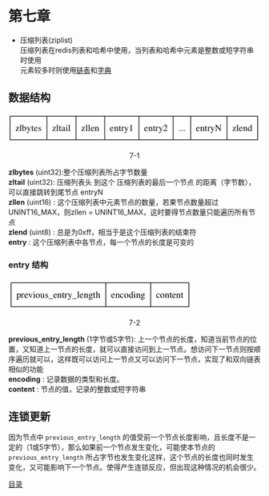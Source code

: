 # 第七章

* 压缩列表(ziplist)  
压缩列表在redis列表和哈希中使用，当列表和哈希中元素是整数或短字符串时使用  
元素较多时则使用<a href="./3" target="_blank">链表</a>和<a href="./4" target="_blank">字典</a>  

## 数据结构
![7-1](./img/7-1.png)  
<center>7-1</center>    

**zlbytes** (uint32):整个压缩列表所占字节数量   
**zltail** (uint32): 压缩列表头 到这个 压缩列表的最后一个节点 的距离（字节数），可以直接跳转到尾节点 entryN  
**zllen** (uint16) : 这个压缩列表中元素节点的数量，若果节点数量超过UNINT16_MAX，则zllen = UNINT16_MAX，这时要得节点数量只能遍历所有节点  
**zlend** (uint8) : 总是为0xff，相当于是这个压缩列表的结束符   
**entry** : 这个压缩列表中各节点，每一个节点的长度是可变的  

### entry 结构  
![7-2](./img/7-2.png)  
<center>7-2</center>  

**previous_entry_length** (1字节或5字节): 上一个节点的长度，知道当前节点的位置，又知道上一节点的长度，就可以直接访问到上一节点。想访问下一节点则按顺序遍历就可以，这样既可以访问上一节点又可以访问下一节点，实现了和双向链表相似的功能  
**encoding** : 记录数据的类型和长度。  
**content** : 节点的值，记录的整数或短字符串  

## 连锁更新
因为节点中 `previous_entry_length` 的值受前一个节点长度影响，且长度不是一定的（1或5字节），那么如果前一个节点发生变化，可能使本节点的 `previous_entry_length` 所占字节也发生变化这样，这个节点的长度也同时发生变化，又可能影响下一个节点。使得产生连锁反应，但出现这种情况的机会很少。

[目录](./0.md)
